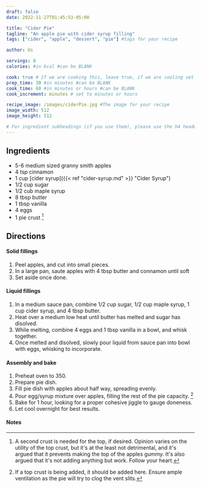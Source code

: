 ```yaml
---
draft: false
date: 2022-11-27T01:45:53-05:00

title: "Cider Pie"
tagline: "An apple pie with cider syrup filling"
tags: ["cider", "apple", "dessert", "pie"] #tags for your recipe

author: Us

servings: 8
calories: #in kcal #can be BLANK

cook: true # If we are cooking this, leave true, if we are cooling set to false
prep_time: 30 #in minutes #can be BLANK
cook_time: 60 #in minutes or hours #can be BLANK
cook_increment: minutes # set to minutes or hours

recipe_image: /images/ciderPie.jpg #The image for your recipe
image_width: 512
image_height: 512

# For ingredient subheadings (if you use them), please use the h4 header.  For print view I have those elements targeted
---
```



## Ingredients

- 5-6 medium sized granny smith apples
- 4 tsp cinnamon
- 1 cup [cider syrup]({{< ref "cider-syrup.md" >}} "Cider Syrup")
- 1/2 cup sugar
- 1/2 cub maple syrup
- 8 tbsp butter
- 1 tbsp vanilla
- 4 eggs
- 1 pie crust [^1]

## Directions

#### Solid fillings
1. Peel apples, and cut into small pieces.
2. In a large pan, saute apples with 4 tbsp butter and  connamon until soft
3. Set aside once done.

#### Liquid fillings
1. In a medium sauce pan, combine 1/2 cup sugar, 1/2 cup maple syrup, 1 cup cider syrup, and 4 tbsp butter.
2. Heat over a medium low heat until butter has melted and sugar has disolved.
3. While melting, combine 4 eggs and 1 tbsp vanilla in a bowl, and whisk together.
4. Once melted and disolved, slowly pour liquid from sauce pan into bowl with eggs, whisking to incorporate.

#### Assembly and bake
1. Preheat  oven to 350.
2. Prepare pie dish.
3. Fill pie dish with apples about half way, spreading evenly.
4. Pour egg/syrup mixture over apples, filling the rest of the pie capacity. [^2]
5. Bake for 1 hour, looking for a proper cohesive jiggle to gauge doneness.
6. Let cool overnight for best results.

#### Notes

[^1]: A second crust is needed for the top, if desired.  Opinion varies on the utility of the top crust, but it's at the least not detrimental, and it's argued that it prevents making the top of the apples gummy.  It's also argued that it's not adding anything but work.  Follow your heart.
[^2]: If a top crust is being added, it should be added here.  Ensure ample ventilation as the pie will try to clog the vent slits.
